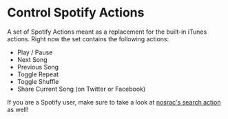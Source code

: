 # Control Spotify Actions

A set of Spotify Actions meant as a replacement for the built-in iTunes actions. Right now the set contains the following actions:

- Play / Pause
- Next Song
- Previous Song
- Toggle Repeat
- Toggle Shuffle
- Share Current Song (on Twitter or Facebook)

If you are a Spotify user, make sure to take a look at [nosrac's search action](https://github.com/Nosrac/LBSpotify) as well!